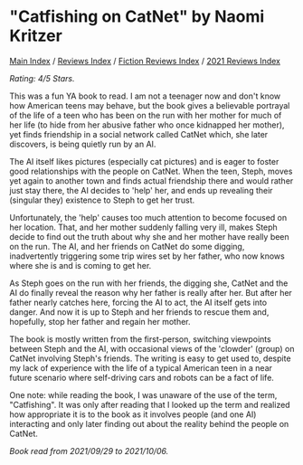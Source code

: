 # "Catfishing on CatNet" by Naomi Kritzer

[Main Index](../../../README.md) / [Reviews Index](../../README.md) / [Fiction Reviews Index](../README.md) / [2021 Reviews Index](README.md)

*Rating: 4/5 Stars.*

This was a fun YA book to read. I am not a teenager now and don't know how American teens may behave, but the book gives a believable portrayal of the life of a teen who has been on the run with her mother for much of her life (to hide from her abusive father who once kidnapped her mother), yet finds friendship in a social network called CatNet which, she later discovers, is being quietly run by an AI.

The AI itself likes pictures (especially cat pictures) and is eager to foster good relationships with the people on CatNet. When the teen, Steph, moves yet again to another town and finds actual friendship there and would rather just stay there, the AI decides to 'help' her, and ends up revealing their (singular they) existence to Steph to get her trust.

Unfortunately, the 'help' causes too much attention to become focused on her location. That, and her mother suddenly falling very ill, makes Steph decide to find out the truth about why she and her mother have really been on the run. The AI, and her friends on CatNet do some digging, inadvertently triggering some trip wires set by her father, who now knows where she is and is coming to get her.

As Steph goes on the run with her friends, the digging she, CatNet and the AI do finally reveal the reason why her father is really after her. But after her father nearly catches here, forcing the AI to act, the AI itself gets into danger. And now it is up to Steph and her friends to rescue them and, hopefully, stop her father and regain her mother.

The book is mostly written from the first-person, switching viewpoints between Steph and the AI, with occasional views of the 'clowder' (group) on CatNet involving Steph's friends. The writing is easy to get used to, despite my lack of experience with the life of a typical American teen in a near future scenario where self-driving cars and robots can be a fact of life.

One note: while reading the book, I was unaware of the use of the term, "Catfishing". It was only after reading that I looked up the term and realized how appropriate it is to the book as it involves people (and one AI) interacting and only later finding out about the reality behind the people on CatNet.

*Book read from 2021/09/29 to 2021/10/06.*
